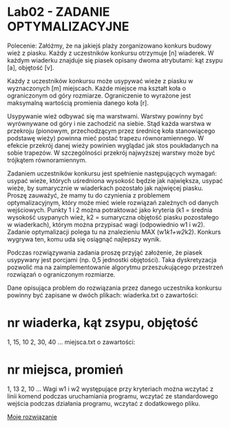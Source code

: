 # Lab02 - ZADANIE OPTYMALIZACYJNE

Polecenie:
Załóżmy, że na jakiejś plaży zorganizowano konkurs budowy wież z piasku. Każdy z uczestników konkursu otrzymuje [n] wiaderek. W każdym wiaderku znajduje się piasek opisany dwoma atrybutami: kąt zsypu [a], objętość [v].

Każdy z uczestników konkursu może usypywać wieże z piasku w wyznaczonych [m] miejscach. Każde miejsce ma kształt koła o ograniczonym od góry rozmiarze. Ograniczenie to wyrażone jest maksymalną wartością promienia danego koła [r].

Usypywanie wież odbywać się ma warstwami. Warstwy powinny być wyrównywane od góry i nie zachodzić na siebie. Stąd każda warstwa w przekroju (pionowym, przechodzącym przez średnicę koła stanowiącego podstawę wieży) powinna mieć postać trapezu równoramiennego. W efekcie przekrój danej wieży powinien wyglądać jak stos poukładanych na sobie trapezów. W szczególności przekrój najwyższej warstwy może być trójkątem równoramiennym.

Zadaniem uczestników konkursu jest spełnienie następujących wymagań:
usypać wieże, których uśredniona wysokość będzie jak największa,
usypać wieże, by sumarycznie w wiaderkach pozostało jak najwięcej piasku.
Proszę zauważyć, że mamy tu do czynienia z problemem optymalizacyjnym, który może mieć wiele rozwiązań zależnych od danych wejściowych. Punkty 1 i 2 można potraktować jako kryteria (k1 = średnia wysokość usypanych wież, k2 = sumaryczna objętość piasku pozostałego w wiaderkach), którym można przypisać wagi (odpowiednio w1 i w2). Zadanie optymalizacji polega tu na znalezieniu MAX (w1*k1+w2*k2). Konkurs wygrywa ten, komu uda się osiągnąć najlepszy wynik.

Podczas rozwiązywania zadania proszę przyjąć założenie, że piasek usypywany jest porcjami (np. 0,5 jednostki objętości). Taka dyskretyzacja pozwolić ma na zaimplementowanie algorytmu przeszukującego przestrzeń rozwiązań o ograniczonym rozmiarze.

Dane opisująca problem do rozwiązania przez danego uczestnika konkursu powinny być zapisane w dwóch plikach:
wiaderka.txt o zawartości:
# nr wiaderka, kąt zsypu, objętość
1, 15, 10
2, 30, 40
...
miejsca.txt o zawartości:
# nr miejsca, promień
1, 13
2, 10
...
Wagi w1 i w2 występujące przy kryteriach można wczytać z linii komend podczas uruchamiania programu, wczytać ze standardowego wejścia podczas działania programu, wczytać z dodatkowego pliku.

[Moje rozwiązanie](src)